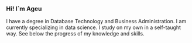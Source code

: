 

### **Hi! I`m Ageu**

  I have a degree in Database Technology and Business Administration. I am currently specializing in data science. I study on my own in a self-taught way. See below the progress of my knowledge and skills.
